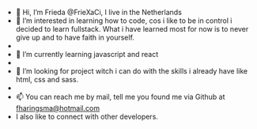 - 👋 Hi, I’m Frieda @FrieXaCi, I live in the Netherlands
- 👀 I’m interested in learning how to code, cos i like to be in control i decided to learn fullstack.
      What i have learned most for now is to never give up and to have faith in yourself. 
- 
- 🌱 I’m currently learning javascript and react
- 
- 💞️ I’m looking for project witch i can do with the skills i already have like html, css and sass.
- 
- 📫 You can reach me by mail, tell me you found me via Github at fharingsma@hotmail.com
- I also like to connect with other developers.

<!---
FrieXaCi/FrieXaCi is a ✨ special ✨ repository because its `README.md` (this file) appears on your GitHub profile.
You can click the Preview link to take a look at your changes.
--->
